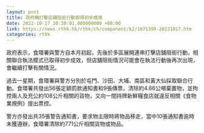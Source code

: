 ```yaml
---
layout: post
title: 政府稱打擊店舖阻街行動取得初步成效
date: 2022-10-17 20:30:01.000000000 +08:00
link: https://news.rthk.hk/rthk/ch/component/k2/1671399-20221017.htm
categories: rthk
---
```


政府表示，食環署與警方自本月初起，先後於多區展開連串打擊店舖阻街行動，相關聯合執法模式已取得初步成效，但店舖阻街情況可能會在執法行動後再次出現，會繼續打擊有關情況。

過去一星期，食環署與警方分別於屯門、沙田、大埔、南區和黃大仙採取聯合行動。食環署共發出56張定額罰款通知書和9張傳票，清除約4.66公噸棄置物，並拘控兩人及充公約108公斤相關的貨物，又向一間持牌新鮮糧食店就違反相關《食物業規例》提出票控。

警方亦發出共35張警告通知書，要求物主限時將物品移走，當中10張通知書逾時未獲遵辦，食環署清除約771公斤相關貨物或物品。
